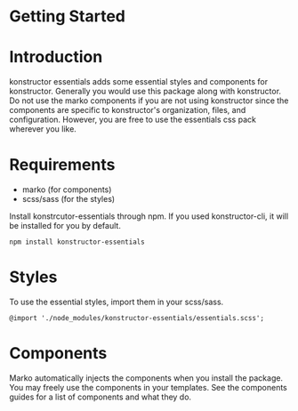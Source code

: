 # Getting Started
# Introduction
konstructor essentials adds some essential styles and components for konstructor. Generally you would use this package along with konstructor. Do not use the marko components if you are not using konstructor since the components are specific to konstructor's organization, files, and configuration. However, you are free to use the essentials css pack wherever you like.

# Requirements
- marko (for components)
- scss/sass (for the styles)

Install konstrcutor-essentials through npm. If you used konstructor-cli, it will be installed for you by default.
```
npm install konstructor-essentials
```

# Styles
To use the essential styles, import them in your scss/sass.

```
@import './node_modules/konstructor-essentials/essentials.scss';
```

# Components
Marko automatically injects the components when you install the package. You may freely use the components in your templates. See the components guides for a list of components and what they do.
